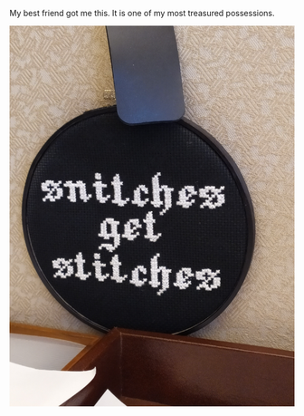 My best friend got me this. It is one of my most treasured possessions.

![snitches](https://raw.githubusercontent.com/muneer78/muneer78.github.io/master/images/snitches.png)
 
